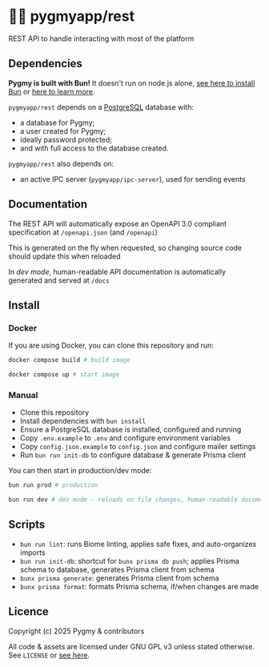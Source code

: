 # 🐰🌐 pygmyapp/rest
REST API to handle interacting with most of the platform

## Dependencies
**Pygmy is built with Bun!** It doesn't run on node.js alone, [see here to install Bun](https://bun.com/docs/installation) or [here to learn more](https://bun.sh).

`pygmyapp/rest` depends on a [PostgreSQL](https://www.postgresql.org/) database with:
- a database for Pygmy;
- a user created for Pygmy;
- ideally password protected;
- and with full access to the database created.

`pygmyapp/rest` also depends on:
- an active IPC server (`pygmyapp/ipc-server`), used for sending events

## Documentation

The REST API will automatically expose an OpenAPI 3.0 compliant specification at `/openapi.json` (and `/openapi`)

This is generated on the fly when requested, so changing source code should update this when reloaded

In *dev mode*, human-readable API documentation is automatically generated and served at `/docs` 

## Install

### Docker

If you are using Docker, you can clone this repository and run:

```sh
docker compose build # build image

docker compose up # start image
```

### Manual

- Clone this repository
- Install dependencies with `bun install`
- Ensure a PostgreSQL database is installed, configured and running
- Copy `.env.example` to `.env` and configure environment variables
- Copy `config.json.example` to `config.json` and configure mailer settings
- Run `bun run init-db` to configure database & generate Prisma client

You can then start in production/dev mode:
```sh
bun run prod # production

bun run dev # dev mode - reloads on file changes, human-readable documentation
```

## Scripts

- `bun run lint`: runs Biome linting, applies safe fixes, and auto-organizes imports
- `bun run init-db`: shortcut for `bunx prisma db push`; applies Prisma schema to database, generates Prisma client from schema
- `bunx prisma generate`: generates Prisma client from schema
- `bunx prisma format`: formats Prisma schema, if/when changes are made

## Licence
Copyright (c) 2025 Pygmy & contributors

All code & assets are licensed under GNU GPL v3 unless stated otherwise.  
See `LICENSE` or [see here](https://www.gnu.org/licenses/gpl-3.0.txt).